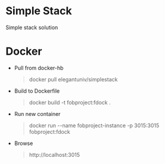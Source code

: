 # Simple Stack
Simple stack solution

# Docker

* Pull from docker-hb
	> docker pull elegantuniv/simplestack

* Build to Dockerfile
	> docker build -t fobproject:fdock .

* Run new container
	> docker run --name fobproject-instance -p 3015:3015 fobproject:fdock

* Browse 
	> http://localhost:3015